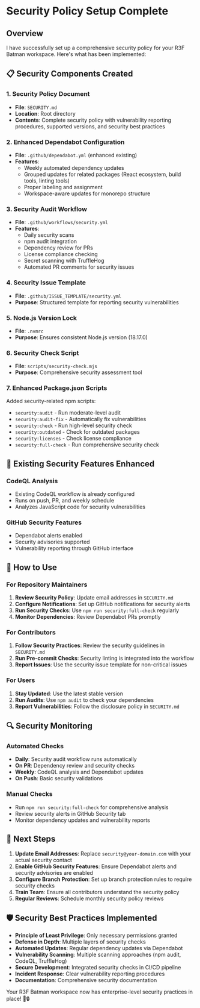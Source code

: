# Security Policy Setup Complete

## Overview

I have successfully set up a comprehensive security policy for your R3F Batman workspace. Here's what has been implemented:

## 📋 Security Components Created

### 1. Security Policy Document

- **File**: `SECURITY.md`
- **Location**: Root directory
- **Contents**: Complete security policy with vulnerability reporting procedures, supported versions, and security best practices

### 2. Enhanced Dependabot Configuration

- **File**: `.github/dependabot.yml` (enhanced existing)
- **Features**:
  - Weekly automated dependency updates
  - Grouped updates for related packages (React ecosystem, build tools, linting tools)
  - Proper labeling and assignment
  - Workspace-aware updates for monorepo structure

### 3. Security Audit Workflow

- **File**: `.github/workflows/security.yml`
- **Features**:
  - Daily security scans
  - npm audit integration
  - Dependency review for PRs
  - License compliance checking
  - Secret scanning with TruffleHog
  - Automated PR comments for security issues

### 4. Security Issue Template

- **File**: `.github/ISSUE_TEMPLATE/security.yml`
- **Purpose**: Structured template for reporting security vulnerabilities

### 5. Node.js Version Lock

- **File**: `.nvmrc`
- **Purpose**: Ensures consistent Node.js version (18.17.0)

### 6. Security Check Script

- **File**: `scripts/security-check.mjs`
- **Purpose**: Comprehensive security assessment tool

### 7. Enhanced Package.json Scripts

Added security-related npm scripts:

- `security:audit` - Run moderate-level audit
- `security:audit-fix` - Automatically fix vulnerabilities
- `security:check` - Run high-level security check
- `security:outdated` - Check for outdated packages
- `security:licenses` - Check license compliance
- `security:full-check` - Run comprehensive security check

## 🔧 Existing Security Features Enhanced

### CodeQL Analysis

- Existing CodeQL workflow is already configured
- Runs on push, PR, and weekly schedule
- Analyzes JavaScript code for security vulnerabilities

### GitHub Security Features

- Dependabot alerts enabled
- Security advisories supported
- Vulnerability reporting through GitHub interface

## 🚀 How to Use

### For Repository Maintainers

1. **Review Security Policy**: Update email addresses in `SECURITY.md`
2. **Configure Notifications**: Set up GitHub notifications for security alerts
3. **Run Security Checks**: Use `npm run security:full-check` regularly
4. **Monitor Dependencies**: Review Dependabot PRs promptly

### For Contributors

1. **Follow Security Practices**: Review the security guidelines in `SECURITY.md`
2. **Run Pre-commit Checks**: Security linting is integrated into the workflow
3. **Report Issues**: Use the security issue template for non-critical issues

### For Users

1. **Stay Updated**: Use the latest stable version
2. **Run Audits**: Use `npm audit` to check your dependencies
3. **Report Vulnerabilities**: Follow the disclosure policy in `SECURITY.md`

## 🔍 Security Monitoring

### Automated Checks

- **Daily**: Security audit workflow runs automatically
- **On PR**: Dependency review and security checks
- **Weekly**: CodeQL analysis and Dependabot updates
- **On Push**: Basic security validations

### Manual Checks

- Run `npm run security:full-check` for comprehensive analysis
- Review security alerts in GitHub Security tab
- Monitor dependency updates and vulnerability reports

## 📝 Next Steps

1. **Update Email Addresses**: Replace `security@your-domain.com` with your actual security contact
2. **Enable GitHub Security Features**: Ensure Dependabot alerts and security advisories are enabled
3. **Configure Branch Protection**: Set up branch protection rules to require security checks
4. **Train Team**: Ensure all contributors understand the security policy
5. **Regular Reviews**: Schedule monthly security policy reviews

## 🛡️ Security Best Practices Implemented

- **Principle of Least Privilege**: Only necessary permissions granted
- **Defense in Depth**: Multiple layers of security checks
- **Automated Updates**: Regular dependency updates via Dependabot
- **Vulnerability Scanning**: Multiple scanning approaches (npm audit, CodeQL, TruffleHog)
- **Secure Development**: Integrated security checks in CI/CD pipeline
- **Incident Response**: Clear vulnerability reporting procedures
- **Documentation**: Comprehensive security documentation

Your R3F Batman workspace now has enterprise-level security practices in place! 🦇🔒
